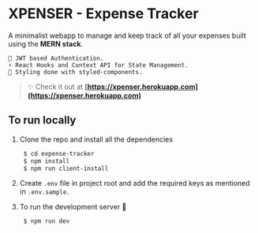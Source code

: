 # XPENSER - Expense Tracker

A minimalist webapp to manage and keep track of all your expenses built using the **MERN stack**.

    🔐 JWT based Authentication.
    ⚡ React Hooks and Context API for State Management.
    💅 Styling done with styled-components.

> ✨ Check it out at **[https://xpenser.herokuapp.com](https://xpenser.herokuapp.com)**

## To run locally

1. Clone the repo and install all the dependencies

    ```bash
     $ cd expense-tracker
     $ npm install
     $ npm run client-install
    ```

2. Create `.env` file in project root and add the required keys as mentioned in `.env.sample`.

3. To run the development server 🚀

    ```bash
     $ npm run dev
    ```

